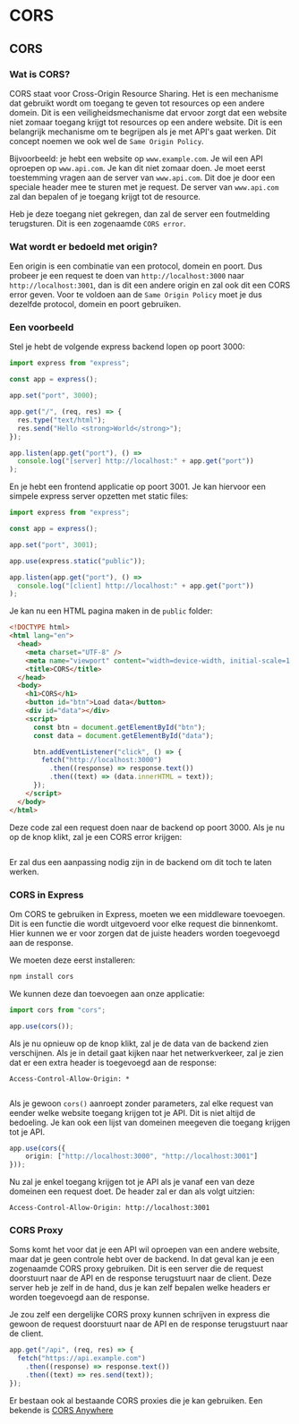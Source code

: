 # CORS

## CORS

### Wat is CORS?

CORS staat voor Cross-Origin Resource Sharing. Het is een mechanisme dat gebruikt wordt om toegang te geven tot resources op een andere domein. Dit is een veiligheidsmechanisme dat ervoor zorgt dat een website niet zomaar toegang krijgt tot resources op een andere website. Dit is een belangrijk mechanisme om te begrijpen als je met API's gaat werken. Dit concept noemen we ook wel de `Same Origin Policy`.

Bijvoorbeeld: je hebt een website op `www.example.com`. Je wil een API oproepen op `www.api.com`. Je kan dit niet zomaar doen. Je moet eerst toestemming vragen aan de server van `www.api.com`. Dit doe je door een speciale header mee te sturen met je request. De server van `www.api.com` zal dan bepalen of je toegang krijgt tot de resource.

Heb je deze toegang niet gekregen, dan zal de server een foutmelding terugsturen. Dit is een zogenaamde `CORS error`.

### Wat wordt er bedoeld met origin?

Een origin is een combinatie van een protocol, domein en poort. Dus probeer je een request te doen van `http://localhost:3000` naar `http://localhost:3001`, dan is dit een andere origin en zal ook dit een CORS error geven. Voor te voldoen aan de `Same Origin Policy` moet je dus dezelfde protocol, domein en poort gebruiken.

### Een voorbeeld

Stel je hebt de volgende express backend lopen op poort 3000:

```typescript
import express from "express";

const app = express();

app.set("port", 3000);

app.get("/", (req, res) => {
  res.type("text/html");
  res.send("Hello <strong>World</strong>");
});

app.listen(app.get("port"), () =>
  console.log("[server] http://localhost:" + app.get("port"))
);
```

En je hebt een frontend applicatie op poort 3001. Je kan hiervoor een simpele express server opzetten met static files:

```typescript
import express from "express";

const app = express();

app.set("port", 3001);

app.use(express.static("public"));

app.listen(app.get("port"), () =>
  console.log("[client] http://localhost:" + app.get("port"))
);
```

Je kan nu een HTML pagina maken in de `public` folder:

```html
<!DOCTYPE html>
<html lang="en">
  <head>
    <meta charset="UTF-8" />
    <meta name="viewport" content="width=device-width, initial-scale=1.0" />
    <title>CORS</title>
  </head>
  <body>
    <h1>CORS</h1>
    <button id="btn">Load data</button>
    <div id="data"></div>
    <script>
      const btn = document.getElementById("btn");
      const data = document.getElementById("data");

      btn.addEventListener("click", () => {
        fetch("http://localhost:3000")
          .then((response) => response.text())
          .then((text) => (data.innerHTML = text));
      });
    </script>
  </body>
</html>
```

Deze code zal een request doen naar de backend op poort 3000. Als je nu op de knop klikt, zal je een CORS error krijgen:

<figure><img src="../../../.gitbook/assets/Screenshot%202023-03-08%20at%2013.35.35.png" alt=""><figcaption></figcaption></figure>

Er zal dus een aanpassing nodig zijn in de backend om dit toch te laten werken.

### CORS in Express

Om CORS te gebruiken in Express, moeten we een middleware toevoegen. Dit is een functie die wordt uitgevoerd voor elke request die binnenkomt. Hier kunnen we er voor zorgen dat de juiste headers worden toegevoegd aan de response.

We moeten deze eerst installeren:

```typescript
npm install cors
```

We kunnen deze dan toevoegen aan onze applicatie:

```typescript
import cors from "cors";

app.use(cors());
```

Als je nu opnieuw op de knop klikt, zal je de data van de backend zien verschijnen. Als je in detail gaat kijken naar het netwerkverkeer, zal je zien dat er een extra header is toegevoegd aan de response:

```
Access-Control-Allow-Origin: *
```

<figure><img src="../../../.gitbook/assets/Screenshot%202023-03-08%20at%2013.43.32.png" alt=""><figcaption></figcaption></figure>

Als je gewoon `cors()` aanroept zonder parameters, zal elke request van eender welke website toegang krijgen tot je API. Dit is niet altijd de bedoeling. Je kan ook een lijst van domeinen meegeven die toegang krijgen tot je API.

```typescript
app.use(cors({
    origin: ["http://localhost:3000", "http://localhost:3001"]
}));
```

Nu zal je enkel toegang krijgen tot je API als je vanaf een van deze domeinen een request doet. De header zal er dan als volgt uitzien:

```
Access-Control-Allow-Origin: http://localhost:3001
```

### CORS Proxy

Soms komt het voor dat je een API wil oproepen van een andere website, maar dat je geen controle hebt over de backend. In dat geval kan je een zogenaamde CORS proxy gebruiken. Dit is een server die de request doorstuurt naar de API en de response terugstuurt naar de client. Deze server heb je zelf in de hand, dus je kan zelf bepalen welke headers er worden toegevoegd aan de response.

Je zou zelf een dergelijke CORS proxy kunnen schrijven in express die gewoon de request doorstuurt naar de API en de response terugstuurt naar de client.

```typescript
app.get("/api", (req, res) => {
  fetch("https://api.example.com")
    .then((response) => response.text())
    .then((text) => res.send(text));
});
```

Er bestaan ook al bestaande CORS proxies die je kan gebruiken. Een bekende is [CORS Anywhere](https://github.com/Rob--W/cors-anywhere)
